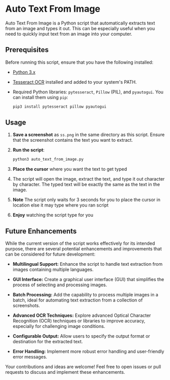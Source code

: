 # Auto Text From Image

Auto Text From Image is a Python script that automatically extracts text from an image and types it out. This can be especially useful when you need to quickly input text from an image into your computer.

## Prerequisites

Before running this script, ensure that you have the following installed:

- [Python 3.x](https://www.python.org/downloads)
- [Tesseract OCR](https://github.com/tesseract-ocr/tesseract) installed and added to your system's PATH.
- Required Python libraries: `pytesseract`, `Pillow` (PIL), and `pyautogui`. You can install them using `pip`:

  ```bash
  pip3 install pytesseract pillow pyautogui
  ```
  
## Usage

1. **Save a screenshot** as `ss.png` in the same directory as this script. Ensure that the screenshot contains the text you want to extract.

2. **Run the script**:

   ```bash
   python3 auto_text_from_image.py
   ```
3. **Place the cursor** where you want the text to get typed
4. The script will open the image, extract the text, and type it out character by character.
   The typed text will be exactly the same as the text in the image.
6. **Note** The script only waits for 3 seconds for you to place the cursor in location
   else it may type where you ran script
7. **Enjoy** watching the script type for you

## Future Enhancements

While the current version of the script works effectively for its intended purpose, there are several potential enhancements and improvements that can be considered for future development:

- **Multilingual Support:** Enhance the script to handle text extraction from images containing multiple languages.

- **GUI Interface:** Create a graphical user interface (GUI) that simplifies the process of selecting and processing images.

- **Batch Processing:** Add the capability to process multiple images in a batch, ideal for automating text extraction from a collection of screenshots.

- **Advanced OCR Techniques:** Explore advanced Optical Character Recognition (OCR) techniques or libraries to improve accuracy, especially for challenging image conditions.

- **Configurable Output:** Allow users to specify the output format or destination for the extracted text.

- **Error Handling:** Implement more robust error handling and user-friendly error messages.

Your contributions and ideas are welcome! Feel free to open issues or pull requests to discuss and implement these enhancements.

